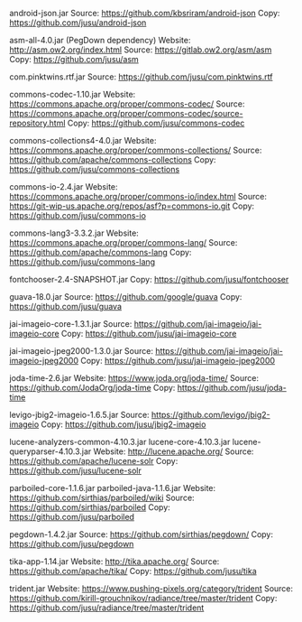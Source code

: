 android-json.jar
Source: https://github.com/kbsriram/android-json
Copy: https://github.com/jusu/android-json

asm-all-4.0.jar (PegDown dependency)
Website: http://asm.ow2.org/index.html
Source: https://gitlab.ow2.org/asm/asm
Copy: https://github.com/jusu/asm

com.pinktwins.rtf.jar
Source: https://github.com/jusu/com.pinktwins.rtf

commons-codec-1.10.jar
Website: https://commons.apache.org/proper/commons-codec/
Source: https://commons.apache.org/proper/commons-codec/source-repository.html
Copy: https://github.com/jusu/commons-codec

commons-collections4-4.0.jar
Website: https://commons.apache.org/proper/commons-collections/
Source: https://github.com/apache/commons-collections
Copy: https://github.com/jusu/commons-collections

commons-io-2.4.jar
Website: https://commons.apache.org/proper/commons-io/index.html
Source: https://git-wip-us.apache.org/repos/asf?p=commons-io.git
Copy: https://github.com/jusu/commons-io

commons-lang3-3.3.2.jar
Website: https://commons.apache.org/proper/commons-lang/
Source: https://github.com/apache/commons-lang
Copy: https://github.com/jusu/commons-lang

fontchooser-2.4-SNAPSHOT.jar
Copy: https://github.com/jusu/fontchooser

guava-18.0.jar
Source: https://github.com/google/guava
Copy: https://github.com/jusu/guava

jai-imageio-core-1.3.1.jar
Source: https://github.com/jai-imageio/jai-imageio-core
Copy: https://github.com/jusu/jai-imageio-core

jai-imageio-jpeg2000-1.3.0.jar
Source: https://github.com/jai-imageio/jai-imageio-jpeg2000
Copy: https://github.com/jusu/jai-imageio-jpeg2000

joda-time-2.6.jar
Website: https://www.joda.org/joda-time/
Source: https://github.com/JodaOrg/joda-time
Copy: https://github.com/jusu/joda-time

levigo-jbig2-imageio-1.6.5.jar
Source: https://github.com/levigo/jbig2-imageio
Copy: https://github.com/jusu/jbig2-imageio

lucene-analyzers-common-4.10.3.jar
lucene-core-4.10.3.jar
lucene-queryparser-4.10.3.jar
Website: http://lucene.apache.org/
Source: https://github.com/apache/lucene-solr
Copy: https://github.com/jusu/lucene-solr

parboiled-core-1.1.6.jar
parboiled-java-1.1.6.jar
Website: https://github.com/sirthias/parboiled/wiki
Source: https://github.com/sirthias/parboiled
Copy: https://github.com/jusu/parboiled

pegdown-1.4.2.jar
Source: https://github.com/sirthias/pegdown/
Copy: https://github.com/jusu/pegdown

tika-app-1.14.jar
Website: http://tika.apache.org/
Source: https://github.com/apache/tika/
Copy: https://github.com/jusu/tika

trident.jar
Website: https://www.pushing-pixels.org/category/trident
Source: https://github.com/kirill-grouchnikov/radiance/tree/master/trident
Copy: https://github.com/jusu/radiance/tree/master/trident
